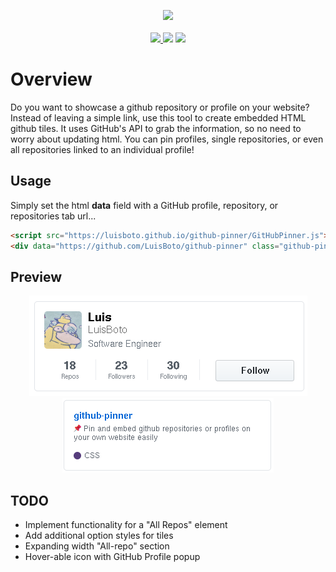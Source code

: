 <p align="center"><img src=".readme/logo.svg">
  <br><br>
<a href="https://www.gnu.org/licenses/gpl-3.0">
  <img src="https://img.shields.io/badge/License-GPL%20v3-blue.svg">
</a>
  <img src="https://img.shields.io/badge/language-HTML5-red.svg">
  <img src="https://img.shields.io/github/issues/mackboudreau/GitHubPinner.svg">
</p>


# Overview 
Do you want to showcase a github repository or profile on your website? Instead of leaving a simple link, use this tool to create embedded HTML github tiles. It uses GitHub's API to grab the information, so no need to worry about updating html. You can pin profiles, single repositories, or even all repositories linked to an individual profile!

## Usage
Simply set the html **data** field with a GitHub profile, repository, or repositories tab url...
```html
<script src="https://luisboto.github.io/github-pinner/GitHubPinner.js"></script>
<div data="https://github.com/LuisBoto/github-pinner" class="github-pinner" style="visibility: hidden;"></div>
```

## Preview
<p align="center"><img src=".readme/profile-example.png"><br>
<img src=".readme/repo-example.png"></p>

## TODO
* Implement functionality for a "All Repos" element
* Add additional option styles for tiles
* Expanding width "All-repo" section
* Hover-able icon with GitHub Profile popup
